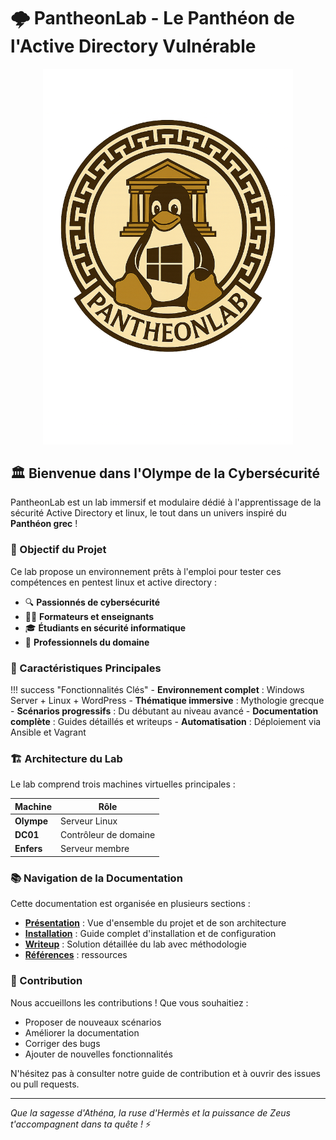 # 🌩️ PantheonLab - Le Panthéon de l'Active Directory Vulnérable

<div align="center">
  <img alt="PantheonLab Logo" src="assets/images/pantheonlab_logo.png" width="400" />
</div>

## 🏛️ Bienvenue dans l'Olympe de la Cybersécurité

PantheonLab est un lab immersif et modulaire dédié à l'apprentissage de la sécurité Active Directory et linux, le tout dans un univers inspiré du **Panthéon grec** !

### 🎯 Objectif du Projet

Ce lab propose un environnement prêts à l'emploi pour tester ces compétences en pentest linux et active directory :

- 🔍 **Passionnés de cybersécurité**
- 👨‍🏫 **Formateurs et enseignants**
- 🎓 **Étudiants en sécurité informatique**
- 💼 **Professionnels du domaine**

### 🌟 Caractéristiques Principales

!!! success "Fonctionnalités Clés"
    - **Environnement complet** : Windows Server + Linux + WordPress
    - **Thématique immersive** : Mythologie grecque 
    - **Scénarios progressifs** : Du débutant au niveau avancé
    - **Documentation complète** : Guides détaillés et writeups
    - **Automatisation** : Déploiement via Ansible et Vagrant

### 🏗️ Architecture du Lab

Le lab comprend trois machines virtuelles principales :

| Machine | Rôle |
|---------|------|
| **Olympe** | Serveur Linux |
| **DC01** | Contrôleur de domaine |
| **Enfers** | Serveur membre | 

### 📚 Navigation de la Documentation

Cette documentation est organisée en plusieurs sections :

- **[Présentation](presentation/overview.md)** : Vue d'ensemble du projet et de son architecture
- **[Installation](installation/prerequisites.md)** : Guide complet d'installation et de configuration
- **[Writeup](writeup/introduction.md)** : Solution détaillée du lab avec méthodologie
- **[Références](references/resources.md)** : ressources 

### 🤝 Contribution

Nous accueillons les contributions ! Que vous souhaitiez :

- Proposer de nouveaux scénarios
- Améliorer la documentation
- Corriger des bugs
- Ajouter de nouvelles fonctionnalités

N'hésitez pas à consulter notre guide de contribution et à ouvrir des issues ou pull requests.

---

*Que la sagesse d'Athéna, la ruse d'Hermès et la puissance de Zeus t'accompagnent dans ta quête  !* ⚡ 
